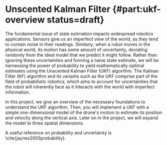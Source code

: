 # Unscented Kalman Filter {#part:ukf-overview status=draft}

The fundamental issue of state estimation impacts widespread robotics applications. Sensors give us an imperfect view of the world, as they tend to contain noise in their readings. Similarly, when a robot moves in the physical world, its motion has some amount of uncertainty, deviating randomly from the ideal model that we predict it might follow. Rather than ignoring these uncertainties and forming a naive state estimate, we will be harnessing the power of probability to yield mathematically optimal estimates using the Unscented Kalman Filter (UKF) algorithm. The Kalman Filter (KF) algorithm and its variants such as the UKF comprise part of the field of probabilistic robotics, which aims to account for uncertainties that the robot will inherently face as it interacts with the world with imperfect information.

In this project, we give an overview of the necessary foundations to understand the UKF algorithm. Then, you will implement a UKF with a simple one-dimensional model of the drone's motion to estimate its position and velocity along the vertical axis. Later on in the project, we will expand the model to three spatial dimensions.


A useful reference on probability and uncertainty is
\cite{jaynes2003probability}.